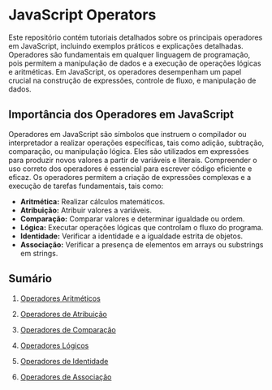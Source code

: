 # JavaScript Operators

Este repositório contém tutoriais detalhados sobre os principais operadores em JavaScript, incluindo exemplos práticos e explicações detalhadas. Operadores são fundamentais em qualquer linguagem de programação, pois permitem a manipulação de dados e a execução de operações lógicas e aritméticas. Em JavaScript, os operadores desempenham um papel crucial na construção de expressões, controle de fluxo, e manipulação de dados.

## Importância dos Operadores em JavaScript

Operadores em JavaScript são símbolos que instruem o compilador ou interpretador a realizar operações específicas, tais como adição, subtração, comparação, ou manipulação lógica. Eles são utilizados em expressões para produzir novos valores a partir de variáveis e literais. Compreender o uso correto dos operadores é essencial para escrever código eficiente e eficaz. Os operadores permitem a criação de expressões complexas e a execução de tarefas fundamentais, tais como:

- **Aritmética:** Realizar cálculos matemáticos.
- **Atribuição:** Atribuir valores a variáveis.
- **Comparação:** Comparar valores e determinar igualdade ou ordem.
- **Lógica:** Executar operações lógicas que controlam o fluxo do programa.
- **Identidade:** Verificar a identidade e a igualdade estrita de objetos.
- **Associação:** Verificar a presença de elementos em arrays ou substrings em strings.

## Sumário

1. [Operadores Aritméticos](1.1-operadores_aritmeticos_javascript.md)

2. [Operadores de Atribuição](1.2-operadores_de_atribuicao_javascript.md)

3. [Operadores de Comparação](1.3-operadores_de_comparacao_javascript.md)

4. [Operadores Lógicos](1.4-operadores_logicos_javascript.md)

5. [Operadores de Identidade](1.5-operadores_de_identidade_javascript.md)

6. [Operadores de Associação](1.6-operadores_de_associacao_javascript.md)

   